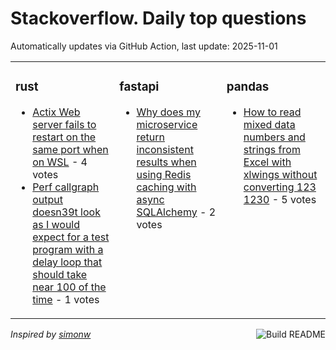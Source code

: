 # Stackoverflow. Daily top questions 

Automatically updates via GitHub Action, last update: <!-- date starts -->2025-11-01<!-- date ends -->


<table><tr><td valign="top" width="33%">

### rust
<!-- rust starts -->
* [Actix Web server fails to restart on the same port when on WSL](https://stackoverflow.com/questions/79805850/actix-web-server-fails-to-restart-on-the-same-port-when-on-wsl) - 4 votes
* [Perf callgraph output doesn39t look as I would expect for a test program with a delay loop that should take near 100 of the time](https://stackoverflow.com/questions/79805950/perf-callgraph-output-doesnt-look-as-i-would-expect-for-a-test-program-with-a-d) - 1 votes
<!-- rust ends -->
</td><td valign="top" width="34%">


### fastapi
<!-- fastapi starts -->
* [Why does my microservice return inconsistent results when using Redis caching with async SQLAlchemy](https://stackoverflow.com/questions/79805542/why-does-my-microservice-return-inconsistent-results-when-using-redis-caching-wi) - 2 votes
<!-- fastapi ends -->
</td><td valign="top" width="34%">


### pandas
<!-- pandas starts -->
* [How to read mixed data numbers and strings from Excel with xlwings without converting 123  1230](https://stackoverflow.com/questions/79805740/how-to-read-mixed-data-numbers-and-strings-from-excel-with-xlwings-without-con) - 5 votes
<!-- pandas ends -->
</td></tr></table>

<a href="https://github.com/hp0404/hp0404/actions"><img src="https://github.com/hp0404/hp0404/workflows/Build%20README/badge.svg" align="right" alt="Build README"></a> <p>*Inspired by  [simonw](https://github.com/simonw/simonw)*</p>
